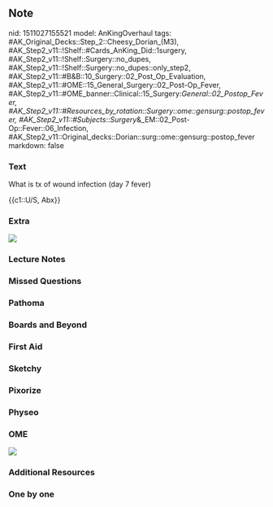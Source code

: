 ## Note
nid: 1511027155521
model: AnKingOverhaul
tags: #AK_Original_Decks::Step_2::Cheesy_Dorian_(M3), #AK_Step2_v11::!Shelf::#Cards_AnKing_Did::1surgery, #AK_Step2_v11::!Shelf::Surgery::no_dupes, #AK_Step2_v11::!Shelf::Surgery::no_dupes::only_step2, #AK_Step2_v11::#B&B::10_Surgery::02_Post_Op_Evaluation, #AK_Step2_v11::#OME::15_General_Surgery::02_Post-Op_Fever, #AK_Step2_v11::#OME_banner::Clinical::15_Surgery:_General::02_Postop_Fever, #AK_Step2_v11::#Resources_by_rotation::Surgery::ome::gensurg::postop_fever, #AK_Step2_v11::#Subjects::Surgery_&_EM::02_Post-Op::Fever::06_Infection, #AK_Step2_v11::Original_decks::Dorian::surg::ome::gensurg::postop_fever
markdown: false

### Text
What is tx of wound infection (day 7 fever)
<div>
  {{c1::U/S, Abx}}
</div>

### Extra
<div><img src="paste-4299262263297.jpg"></div>

### Lecture Notes


### Missed Questions


### Pathoma


### Boards and Beyond


### First Aid


### Sketchy


### Pixorize


### Physeo


### OME
<div class="ome-widget">
  <a href=
  "https://onlinemeded.org/spa/surgery-general/postop-fever/acquire?ref=anki">
  <img src="_OME_AnkiFlashcards_Lesson_1.png"></a>
</div>

### Additional Resources


### One by one

